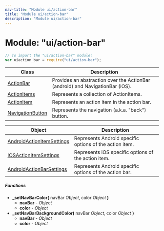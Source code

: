 ```yaml
---
nav-title: "Module ui/action-bar"
title: "Module ui/action-bar"
description: "Module ui/action-bar"
---
```

# Module: "ui/action-bar"

``` JavaScript
// To import the "ui/action-bar" module:
var uiaction_bar = require("ui/action-bar");
```

Class | Description
------|------------
[ActionBar](../../ui/action-bar/ActionBar.md) | Provides an abstraction over the ActionBar (android) and NavigationBar (iOS).
[ActionItems](../../ui/action-bar/ActionItems.md) | Represents a collection of ActionItems.
[ActionItem](../../ui/action-bar/ActionItem.md) | Represents an action item in the action bar.
[NavigationButton](../../ui/action-bar/NavigationButton.md) | Represents the navigation (a.k.a. "back") button.

Object | Description
------|------------
[AndroidActionItemSettings](../../ui/action-bar/AndroidActionItemSettings.md) | Represents Android specific options of the action item.
[IOSActionItemSettings](../../ui/action-bar/IOSActionItemSettings.md) | Represents iOS specific options of the action item.
[AndroidActionBarSettings](../../ui/action-bar/AndroidActionBarSettings.md) | Represents Android specific options of the action bar.

##### Functions
 - **_setNavBarColor(** navBar _Object_, color _Object_ **)**
   - **navBar** - _Object_
   - **color** - _Object_
 - **_setNavBarBackgroundColor(** navBar _Object_, color _Object_ **)**
   - **navBar** - _Object_
   - **color** - _Object_